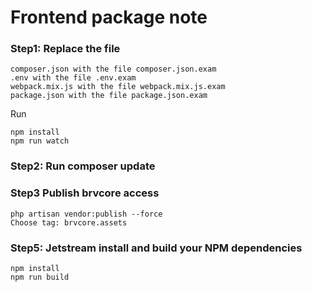 # Frontend package note

### Step1: Replace the file

```
composer.json with the file composer.json.exam
.env with the file .env.exam
webpack.mix.js with the file webpack.mix.js.exam
package.json with the file package.json.exam

```

Run

```
npm install
npm run watch
```

### Step2: Run composer update

### Step3 Publish brvcore access

```
php artisan vendor:publish --force
Choose tag: brvcore.assets
```

### Step5: Jetstream install and build your NPM dependencies

```
npm install
npm run build
```
